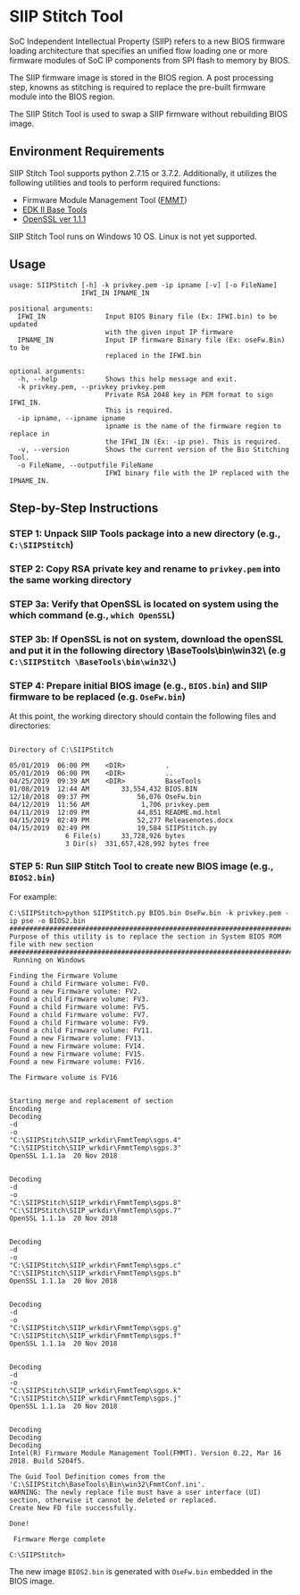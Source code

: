 # SIIP Stitch Tool

SoC Independent Intellectual Property (SIIP) refers to a new BIOS firmware loading architecture that specifies an unified flow loading one or more firmware modules of SoC IP components from SPI flash to memory by BIOS.

The SIIP firmware image is stored in the BIOS region. A post processing step, knowns as stitching is required to replace the pre-built firmware module into the BIOS region.

The SIIP Stitch Tool is used to swap a SIIP firmware without rebuilding BIOS image.


## Environment Requirements

SIIP Stitch Tool supports python 2.7.15 or 3.7.2. Additionally, it utilizes the following utilities and tools to perform required functions:

* Firmware Module Management Tool ([FMMT](https://firmware.intel.com/develop))
* [EDK II Base Tools](https://github.com/tianocore/tianocore.github.io/wiki/EDK-II-Tools-List)
* [OpenSSL ver 1.1.1](https://www.openssl.org)


SIIP Stitch Tool runs on Windows 10 OS. Linux is not yet supported.

## Usage

```
usage: SIIPStitch [-h] -k privkey.pem -ip ipname [-v] [-o FileName]
                  IFWI_IN IPNAME_IN

positional arguments:
  IFWI_IN               Input BIOS Binary file (Ex: IFWI.bin) to be updated
                        with the given input IP firmware
  IPNAME_IN             Input IP firmware Binary file (Ex: oseFw.Bin) to be
                        replaced in the IFWI.bin

optional arguments:
  -h, --help            Shows this help message and exit.
  -k privkey.pem, --privkey privkey.pem
                        Private RSA 2048 key in PEM format to sign IFWI_IN.
                        This is required.
  -ip ipname, --ipname ipname
                        ipname is the name of the firmware region to replace in
                        the IFWI_IN (Ex: -ip pse). This is required.
  -v, --version         Shows the current version of the Bio Stitching Tool.
  -o FileName, --outputfile FileName
                        IFWI binary file with the IP replaced with the IPNAME_IN.

```

## Step-by-Step Instructions

### STEP 1: Unpack SIIP Tools package into a new directory (e.g., `C:\SIIPStitch`)

### STEP 2: Copy RSA private key and rename to `privkey.pem` into the same working directory

### STEP 3a: Verify that OpenSSL is located on system using the which command (e.g., `which OpenSSL`)

### STEP 3b: If OpenSSL is not on system, download the openSSL and put it in the following directory \BaseTools\bin\win32\ (e.g `C:\SIIPStitch \BaseTools\bin\win32\`)
### STEP 4: Prepare initial BIOS image (e.g., `BIOS.bin`) and SIIP firmware to be replaced (e.g. `OseFw.bin`)

At this point, the working directory should contain the following files and directories:

```

Directory of C:\SIIPStitch

05/01/2019  06:00 PM    <DIR>          .
05/01/2019  06:00 PM    <DIR>          ..
04/25/2019  09:39 AM    <DIR>          BaseTools
01/08/2019  12:44 AM        33,554,432 BIOS.BIN
12/18/2018  09:37 PM            56,076 OseFw.bin
04/12/2019  11:56 AM             1,706 privkey.pem
04/11/2019  12:09 PM            44,851 README.md.html
04/15/2019  02:49 PM            52,277 Releasenotes.docx
04/15/2019  02:49 PM            19,584 SIIPStitch.py
              6 File(s)     33,728,926 bytes
              3 Dir(s)  331,657,428,992 bytes free

```


### STEP 5: Run SIIP Stitch Tool to create new BIOS image (e.g., `BIOS2.bin`)

For example:

```
C:\SIIPStitch>python SIIPStitch.py BIOS.bin OseFw.bin -k privkey.pem -ip pse -o BIOS2.bin
#########################################################################################
Purpose of this utility is to replace the section in System BIOS ROM file with new section
#########################################################################################
 Running on Windows

Finding the Firmware Volume
Found a child Firmware volume: FV0.
Found a new Firmware volume: FV2.
Found a child Firmware volume: FV3.
Found a child Firmware volume: FV5.
Found a child Firmware volume: FV7.
Found a child Firmware volume: FV9.
Found a child Firmware volume: FV11.
Found a new Firmware volume: FV13.
Found a new Firmware volume: FV14.
Found a new Firmware volume: FV15.
Found a new Firmware volume: FV16.

The Firmware volume is FV16


Starting merge and replacement of section
Encoding
Decoding
-d
-o
"C:\SIIPStitch\SIIP_wrkdir\FmmtTemp\sgps.4"
"C:\SIIPStitch\SIIP_wrkdir\FmmtTemp\sgps.3"
OpenSSL 1.1.1a  20 Nov 2018


Decoding
-d
-o
"C:\SIIPStitch\SIIP_wrkdir\FmmtTemp\sgps.8"
"C:\SIIPStitch\SIIP_wrkdir\FmmtTemp\sgps.7"
OpenSSL 1.1.1a  20 Nov 2018


Decoding
-d
-o
"C:\SIIPStitch\SIIP_wrkdir\FmmtTemp\sgps.c"
"C:\SIIPStitch\SIIP_wrkdir\FmmtTemp\sgps.b"
OpenSSL 1.1.1a  20 Nov 2018


Decoding
-d
-o
"C:\SIIPStitch\SIIP_wrkdir\FmmtTemp\sgps.g"
"C:\SIIPStitch\SIIP_wrkdir\FmmtTemp\sgps.f"
OpenSSL 1.1.1a  20 Nov 2018


Decoding
-d
-o
"C:\SIIPStitch\SIIP_wrkdir\FmmtTemp\sgps.k"
"C:\SIIPStitch\SIIP_wrkdir\FmmtTemp\sgps.j"
OpenSSL 1.1.1a  20 Nov 2018


Decoding
Decoding
Decoding
Intel(R) Firmware Module Management Tool(FMMT). Version 0.22, Mar 16 2018. Build 5204f5.

The Guid Tool Definition comes from the 'C:\SIIPStitch\BaseTools\Bin\win32\FmmtConf.ini'.
WARNING: The newly replace file must have a user interface (UI) section, otherwise it cannot be deleted or replaced.
Create New FD file successfully.

Done!

 Firmware Merge complete

C:\SIIPStitch>
```

The new image `BIOS2.bin` is generated with `OseFw.bin` embedded in the BIOS image.
